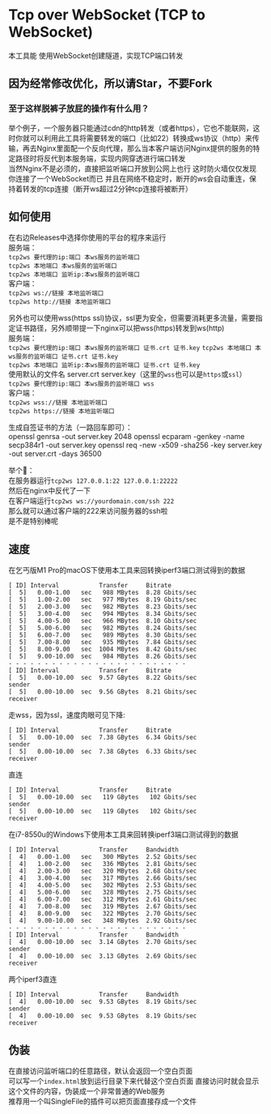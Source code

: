 # Tcp over WebSocket (TCP to WebSocket)
本工具能 使用WebSocket创建隧道，实现TCP端口转发  
## 因为经常修改优化，所以请Star，不要Fork  
### 至于这样脱裤子放屁的操作有什么用？  
举个例子，一个服务器只能通过cdn的http转发（或者https），它也不能联网，这时你就可以利用此工具将需要转发的端口（比如22）转换成ws协议（http）来传输，再去Nginx里面配一个反向代理，那么当本客户端访问Nginx提供的服务的特定路径时将反代到本服务端，实现内网穿透进行端口转发  
当然Nginx不是必须的，直接把监听端口开放到公网上也行
这时防火墙仅仅发现你连接了一个WebSocket而已
并且在网络不稳定时，断开的ws会自动重连，保持着转发的tcp连接（断开ws超过2分钟tcp连接将被断开）

## 如何使用
在右边Releases中选择你使用的平台的程序来运行  
服务端：  
`tcp2ws 要代理的ip:端口 本ws服务的监听端口`   
`tcp2ws 本地端口 本ws服务的监听端口`  
`tcp2ws 本地端口 监听ip:本ws服务的监听端口`   
客户端：  
`tcp2ws ws://链接 本地监听端口`  
`tcp2ws http://链接 本地监听端口`  

另外也可以使用wss(https ssl)协议，ssl更为安全，但需要消耗更多流量，需要指定证书路径，另外顺带提一下nginx可以把wss(https)转发到ws(http)  
服务端：  
`tcp2ws 要代理的ip:端口 本ws服务的监听端口 证书.crt 证书.key`
`tcp2ws 本地端口 本ws服务的监听端口 证书.crt 证书.key`   
`tcp2ws 本地端口 监听ip:本ws服务的监听端口 证书.crt 证书.key`   
使用默认的文件名 server.crt server.key（这里的`wss`也可以是`https`或`ssl`）   
`tcp2ws 要代理的ip:端口 本ws服务的监听端口 wss`  
客户端：  
`tcp2ws wss://链接 本地监听端口`  
`tcp2ws https://链接 本地监听端口`  

生成自签证书的方法（一路回车即可）：  
openssl genrsa -out server.key 2048
openssl ecparam -genkey -name secp384r1 -out server.key
openssl req -new -x509 -sha256 -key server.key -out server.crt -days 36500

举个🌰：  
在服务器运行`tcp2ws 127.0.0.1:22 127.0.0.1:22222`  
然后在nginx中反代了一下  
在客户端运行`tcp2ws ws://yourdomain.com/ssh 222`  
那么就可以通过客户端的222来访问服务器的ssh啦  
是不是特别棒呢  

## 速度
在乞丐版M1 Pro的macOS下使用本工具来回转换iperf3端口测试得到的数据
```
[ ID] Interval           Transfer     Bitrate
[  5]   0.00-1.00   sec   988 MBytes  8.28 Gbits/sec
[  5]   1.00-2.00   sec   977 MBytes  8.19 Gbits/sec
[  5]   2.00-3.00   sec   982 MBytes  8.23 Gbits/sec
[  5]   3.00-4.00   sec   994 MBytes  8.34 Gbits/sec
[  5]   4.00-5.00   sec   966 MBytes  8.10 Gbits/sec
[  5]   5.00-6.00   sec   982 MBytes  8.24 Gbits/sec
[  5]   6.00-7.00   sec   989 MBytes  8.30 Gbits/sec
[  5]   7.00-8.00   sec   935 MBytes  7.84 Gbits/sec
[  5]   8.00-9.00   sec  1004 MBytes  8.42 Gbits/sec
[  5]   9.00-10.00  sec   984 MBytes  8.26 Gbits/sec
- - - - - - - - - - - - - - - - - - - - - - - - -
[ ID] Interval           Transfer     Bitrate
[  5]   0.00-10.00  sec  9.57 GBytes  8.22 Gbits/sec                  sender
[  5]   0.00-10.00  sec  9.56 GBytes  8.21 Gbits/sec                  receiver
```
走wss，因为ssl，速度肉眼可见下降:
```
[ ID] Interval           Transfer     Bitrate
[  5]   0.00-10.00  sec  7.38 GBytes  6.34 Gbits/sec                  sender
[  5]   0.00-10.00  sec  7.38 GBytes  6.33 Gbits/sec                  receiver
```
直连
```
[ ID] Interval           Transfer     Bitrate
[  5]   0.00-10.00  sec   119 GBytes   102 Gbits/sec                  sender
[  5]   0.00-10.00  sec   119 GBytes   102 Gbits/sec                  receiver
```
在i7-8550u的Windows下使用本工具来回转换iperf3端口测试得到的数据
```
[ ID] Interval           Transfer     Bandwidth
[  4]   0.00-1.00   sec   300 MBytes  2.52 Gbits/sec
[  4]   1.00-2.00   sec   336 MBytes  2.81 Gbits/sec
[  4]   2.00-3.00   sec   320 MBytes  2.68 Gbits/sec
[  4]   3.00-4.00   sec   317 MBytes  2.66 Gbits/sec
[  4]   4.00-5.00   sec   302 MBytes  2.53 Gbits/sec
[  4]   5.00-6.00   sec   328 MBytes  2.75 Gbits/sec
[  4]   6.00-7.00   sec   312 MBytes  2.61 Gbits/sec
[  4]   7.00-8.00   sec   319 MBytes  2.67 Gbits/sec
[  4]   8.00-9.00   sec   322 MBytes  2.70 Gbits/sec
[  4]   9.00-10.00  sec   348 MBytes  2.92 Gbits/sec
- - - - - - - - - - - - - - - - - - - - - - - - -
[ ID] Interval           Transfer     Bandwidth
[  4]   0.00-10.00  sec  3.14 GBytes  2.70 Gbits/sec                  sender
[  4]   0.00-10.00  sec  3.13 GBytes  2.69 Gbits/sec                  receiver
```
两个iperf3直连
```
[ ID] Interval           Transfer     Bandwidth
[  4]   0.00-10.00  sec  9.53 GBytes  8.19 Gbits/sec                  sender
[  4]   0.00-10.00  sec  9.53 GBytes  8.19 Gbits/sec                  receiver
```

## 伪装
在直接访问监听端口的任意路径，默认会返回一个空白页面  
可以写一个`index.html`放到运行目录下来代替这个空白页面
直接访问时就会显示这个文件的内容，伪装成一个非常普通的Web服务  
推荐用一个叫SingleFile的插件可以把页面直接存成一个文件